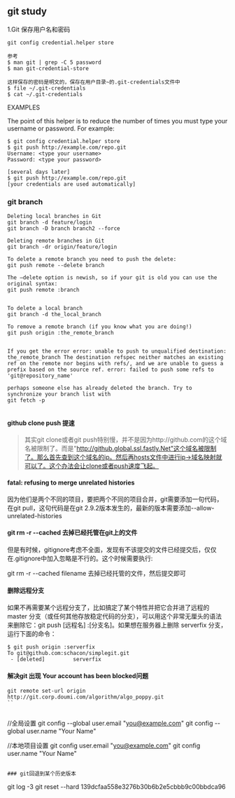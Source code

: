 ## git study

1.Git 保存用户名和密码

	git config credential.helper store
	
	参考
	$ man git | grep -C 5 password
	$ man git-credential-store
	
	这样保存的密码是明文的，保存在用户目录~的.git-credentials文件中
	$ file ~/.git-credentials
	$ cat ~/.git-credentials


EXAMPLES

The point of this helper is to reduce the number of times you must type your username or password. For example:

	$ git config credential.helper store
	$ git push http://example.com/repo.git
	Username: <type your username>
	Password: <type your password>

	[several days later]
	$ git push http://example.com/repo.git
	[your credentials are used automatically]


### git branch
```
Deleting local branches in Git
git branch -d feature/login
git branch -D branch branch2 --force

Deleting remote branches in Git
git branch -dr origin/feature/login

To delete a remote branch you need to push the delete:
git push remote --delete branch

The –delete option is newish, so if your git is old you can use the original syntax:
git push remote :branch


To delete a local branch
git branch -d the_local_branch

To remove a remote branch (if you know what you are doing!)
git push origin :the_remote_branch


If you get the error error: unable to push to unqualified destination: the_remote_branch The destination refspec neither matches an existing ref on the remote nor begins with refs/, and we are unable to guess a prefix based on the source ref. error: failed to push some refs to 'git@repository_name'

perhaps someone else has already deleted the branch. Try to synchronize your branch list with
git fetch -p 


```

#### github clone push 提速

>其实git clone或者git push特别慢，并不是因为http://github.com的这个域名被限制了。而是"http://github.global.ssl.fastly.Net"这个域名被限制了。那么首先查到这个域名的ip。然后再hosts文件中进行ip->域名映射就可以了。这个办法会让clone或者push速度飞起。

#### fatal: refusing to merge unrelated histories
因为他们是两个不同的项目，要把两个不同的项目合并，git需要添加一句代码，在git pull，这句代码是在git 2.9.2版本发生的，最新的版本需要添加--allow-unrelated-histories

#### git rm -r --cached 去掉已经托管在git上的文件
但是有时候，gitignore考虑不全面，发现有不该提交的文件已经提交后，仅仅在.gitignore中加入忽略是不行的。这个时候需要执行:

git rm -r --cached filename 
去掉已经托管的文件，然后提交即可

#### 删除远程分支
如果不再需要某个远程分支了，比如搞定了某个特性并把它合并进了远程的 master 分支（或任何其他存放稳定代码的分支），可以用这个非常无厘头的语法来删除它：git push [远程名] :[分支名]。如果想在服务器上删除 serverfix 分支，运行下面的命令：

```
$ git push origin :serverfix
To git@github.com:schacon/simplegit.git
 - [deleted]         serverfix
```
#### 解决git 出现 Your account has been blocked问题

```
git remote set-url origin http://git.corp.doumi.com/algorithm/algo_poppy.git
``


```
//全局设置
git config --global user.email "you@example.com"
git config --global user.name "Your Name"

//本地项目设置
git config user.email "you@example.com"
git config user.name "Your Name"
```

### git回退到某个历史版本
```
git log -3
git reset --hard 139dcfaa558e3276b30b6b2e5cbbb9c00bbdca96 
```